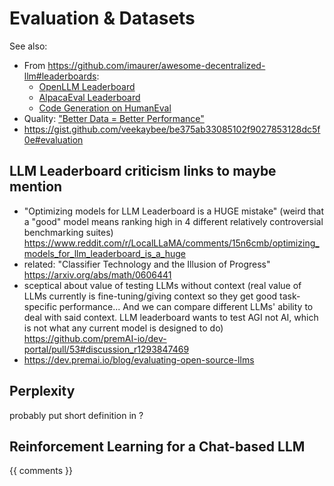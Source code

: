 # Evaluation & Datasets

See also:

- From https://github.com/imaurer/awesome-decentralized-llm#leaderboards:
  + [OpenLLM Leaderboard](https://huggingface.co/spaces/HuggingFaceH4/open_llm_leaderboard)
  + [AlpacaEval Leaderboard](https://tatsu-lab.github.io/alpaca_eval)
  + [Code Generation on HumanEval](https://paperswithcode.com/sota/code-generation-on-humaneval)
- Quality: ["Better Data = Better Performance"](https://cameronrwolfe.substack.com/i/135439692/better-data-better-performance)
- https://gist.github.com/veekaybee/be375ab33085102f9027853128dc5f0e#evaluation

## LLM Leaderboard criticism links to maybe mention

- "Optimizing models for LLM Leaderboard is a HUGE mistake" (weird that a "good" model means ranking high in 4 different relatively controversial benchmarking suites) https://www.reddit.com/r/LocalLLaMA/comments/15n6cmb/optimizing_models_for_llm_leaderboard_is_a_huge
- related: "Classifier Technology and the Illusion of Progress" https://arxiv.org/abs/math/0606441
- sceptical about value of testing LLMs without context (real value of LLMs currently is fine-tuning/giving context so they get good task-specific performance... And we can compare different LLMs' ability to deal with said context. LLM leaderboard wants to test AGI not AI, which is not what any current model is designed to do) https://github.com/premAI-io/dev-portal/pull/53#discussion_r1293847469
- https://dev.premai.io/blog/evaluating-open-source-llms

## Perplexity

probably put short definition in [](glossary)?

## Reinforcement Learning for a Chat-based LLM

{{ comments }}
